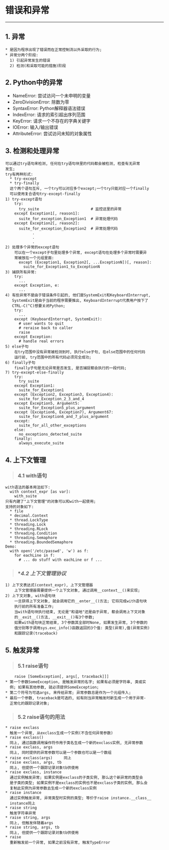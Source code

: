 # **错误和异常**
***



## **1. 异常**
    * 是因为程序出现了错误而在正常控制流以外采取的行为;
    * 异常分两个阶段:
      1) 引起异常发生的错误
      2) 检测(和采取可能的措施)阶段



## **2. Python中的异常**
 * NameError: 尝试访问一个未申明的变量
 * ZeroDivisionError: 除数为零
 * SyntaxError: Python解释器语法错误
 * IndexError: 请求的索引超出序列范围
 * KeyError: 请求一个不存在的字典关键字
 * IOError: 输入/输出错误
 * AttributeError: 尝试访问未知的对象属性




## **3. 检测和处理异常**
    可以通过try语句来检测, 任何在try语句块里的代码都会被检测, 检查有无异常
    发生;
    try有两种形式:
      * try-except
      * try-finally
      这个两个语句互斥, 一个try可以对应多个except;一个try只能对应一个finally
      可以使用复合语句try-except-finally 
    1) try-except语句 
        try:
          try_suite                       # 监控这里的异常
        except Exception1[, reason1]:
          suite_for_exception_Exception1  # 异常处理代码
        except Exception2[, reason2]:
          suite_for_exception_Exception2  # 异常处理代码
                .
                .
                .
    2) 处理多个异常的except语句
        可以在一个except子句里处理多个异常, except语句在处理多个异常时需要异
        常被放在一个元组里面:
          except (Exception1, Exception2[, ...ExceptionN])[, reason]:
            suite_for_Exception1_to_ExceptionN
    3) 捕获所有异常:
        try:
          ...
        except Exception, e:
          ...
    4) 有些异常不是由于错误条件引起的, 他们是SystemExit和KeyboardInterrupt, 
       SystemExit是由于当前的程序需要推出, KeyboardInterrupt代表用户按下了
       CTRL-C(^C)想要关闭Python;
        try:
          ...
        except (KeyboardInterrupt, SystemExit):
          # user wants to quit
          # reraise back to caller
          raise
        except Exception:
          # handle real errors
    5) else子句
        在try范围中没有异常被检测到时, 执行else子句, 在else范围中的任何代码
        运行前, try范围中的所有代码必须完全成功;
    6) finally子句 
        finally子句是无论异常是否发生, 是否捕捉都会执行的一段代码;
    7) try-except-else-finally
        try:
          try_suite
        except Exception1:
          suite_for_Exception1 
        except (Exception2, Exception3, Exception4):
          suite_for_Exception_2_3_and_4
        except Exception5, Argument5:
          suite_for_Exception5_plus_argument
        except (Exception6, Exception7), Argument67:
          suite_for_Exception6_and_7_plus_argument
        except:
          suite_for_all_other_exceptions
        else:
          no_exceptions_detected_suite
        finally:
          always_execute_suite




## **4. 上下文管理**
> ### **4.1 with语句**
    with语法的基本用法如下:
      with context_expr [as var]:
        with_suite
    只有内建了"上下文管理"的对象可以和with一起使用;
    支持的对象如下:
      * file
      * decimal.Context 
      * thread.LockType
      * threading.Lock 
      * threading.RLock
      * threading.Condition
      * threading.Semaphore
      * threading.BoundedSemaphore
    Demo:
      with open('/etc/passwd', 'w') as f:
        for eachLine in f:
          # ... do stuff with eachLine or f ...
> ### **4.2 *上下文管理协议**
    1) 上下文表达式(context_expr), 上下文管理器
        上下文管理器需要提供一个上下文对象, 通过调用__context__()来实现;
    2) 上下文对象, with语句块 
        一旦获得上下文对象, 就会调用它的__enter__()方法; 它将完成with语句块
        执行前的所有准备工作;
        当with语句块执行结束, 无论是"和谐地"还是由于异常, 都会调用上下文对象
        的__exit__()方法, __exit__()有3个参数;
        如果with语句块正常结束, 3个参数其全部时None, 如果发生异常, 3个参数的
        值分别等于调用sys.exc_info()函数返回的3个值: 类型(异常),值(异常实例)
        和跟踪记录(traceback)



## **5. 触发异常**
> ### **5.1 raise语句**
        raise [SomeException[, args[, traceback]]]
    * 第一个参数SomeException, 是触发异常的名字; 如果有必须是字符串, 类或实
      例; 如果有其他参数, 就必须提供SomeException;
    * 第二个符号为可选args, 来传给异常; 异常参数总是作为一个元组传入;
    * 最后一个参数, traceback是可选的, 如有则当异常触发时新生成一个用于异常-
      正常化的跟踪记录对象;
> ### **5.2 raise语句的用法**
    * raise exclass
      触发一个异常, 从exclass生成一个实例(不含任何异常参数)
    * raise exclass()
      同上, 通过函数调用操作符作用于类名生成一个新的exclass实例, 无异常参数
    * raise exclass, args
      同上, 同时提供的异常参数可以是一个参数也可以是一个数组
    * raise exclass(args)     同上
    * raise exclass, args, tb
      同上, 但提供一个跟踪记录对象tb供使用
    * raise exclass, instance
      通过实例触发异常; 如果实例是exclass的子类实例, 那么这个新异常的类型会
      是子类的类型; 如果实例不是exclass的实例也不是exclass子类的实例, 那么会
      复制此实例为异常参数去生成一个新的exclass实例
    * raise instance
      通过实例触发异常, 异常类型时实例的类型; 等价于raise instance.__class__
      instance同上
    * raise string
      触发字符串异常
    * raise string, args
      同上, 但触发伴随着args
    * raise string, args, tb
      同上, 但提供一个跟踪记录对象tb供使用
    * raise
      重新触发前一个异常, 如果之前没有异常, 触发TypeError

